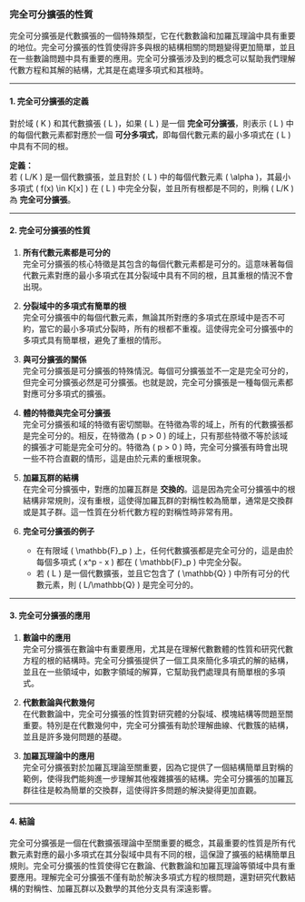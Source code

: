### **完全可分擴張的性質**

完全可分擴張是代數擴張的一個特殊類型，它在代數數論和加羅瓦理論中具有重要的地位。完全可分擴張的性質使得許多與根的結構相關的問題變得更加簡單，並且在一些數論問題中具有重要的應用。完全可分擴張涉及到的概念可以幫助我們理解代數方程和其解的結構，尤其是在處理多項式和其根時。

---

#### **1. 完全可分擴張的定義**

對於域 \( K \) 和其代數擴張 \( L \)，如果 \( L \) 是一個 **完全可分擴張**，則表示 \( L \) 中的每個代數元素都對應於一個 **可分多項式**，即每個代數元素的最小多項式在 \( L \) 中具有不同的根。

**定義：**  
若 \( L/K \) 是一個代數擴張，並且對於 \( L \) 中的每個代數元素 \( \alpha \)，其最小多項式 \( f(x) \in K[x] \) 在 \( L \) 中完全分裂，並且所有根都是不同的，則稱 \( L/K \) 為 **完全可分擴張**。

---

#### **2. 完全可分擴張的性質**

1. **所有代數元素都是可分的**  
   完全可分擴張的核心特徵是其包含的每個代數元素都是可分的。這意味著每個代數元素對應的最小多項式在其分裂域中具有不同的根，且其重根的情況不會出現。

2. **分裂域中的多項式有簡單的根**  
   完全可分擴張中的每個代數元素，無論其所對應的多項式在原域中是否不可約，當它的最小多項式分裂時，所有的根都不重複。這使得完全可分擴張中的多項式具有簡單根，避免了重根的情形。

3. **與可分擴張的關係**  
   完全可分擴張是可分擴張的特殊情況。每個可分擴張並不一定是完全可分的，但完全可分擴張必然是可分擴張。也就是說，完全可分擴張是一種每個元素都對應可分多項式的擴張。

4. **體的特徵與完全可分擴張**  
   完全可分擴張和域的特徵有密切關聯。在特徵為零的域上，所有的代數擴張都是完全可分的。相反，在特徵為 \( p > 0 \) 的域上，只有那些特徵不等於該域的擴張才可能是完全可分的。特徵為 \( p > 0 \) 時，完全可分擴張有時會出現一些不符合直觀的情形，這是由於元素的重根現象。

5. **加羅瓦群的結構**  
   在完全可分擴張中，對應的加羅瓦群是 **交換的**。這是因為完全可分擴張中的根結構非常規則，沒有重根，這使得加羅瓦群的對稱性較為簡單，通常是交換群或是其子群。這一性質在分析代數方程的對稱性時非常有用。

6. **完全可分擴張的例子**  
   - 在有限域 \( \mathbb{F}_p \) 上，任何代數擴張都是完全可分的，這是由於每個多項式 \( x^p - x \) 都在 \( \mathbb{F}_p \) 中完全分裂。
   - 若 \( L \) 是一個代數擴張，並且它包含了 \( \mathbb{Q} \) 中所有可分的代數元素，則 \( L/\mathbb{Q} \) 是完全可分的。

---

#### **3. 完全可分擴張的應用**

1. **數論中的應用**  
   完全可分擴張在數論中有重要應用，尤其是在理解代數數體的性質和研究代數方程的根的結構時。完全可分擴張提供了一個工具來簡化多項式的解的結構，並且在一些領域中，如數字領域的解算，它幫助我們處理具有簡單根的多項式。

2. **代數數論與代數幾何**  
   在代數數論中，完全可分擴張的性質對研究體的分裂域、模塊結構等問題至關重要。特別是在代數幾何中，完全可分擴張有助於理解曲線、代數簇的結構，並且是許多幾何問題的基礎。

3. **加羅瓦理論中的應用**  
   完全可分擴張對於加羅瓦理論至關重要，因為它提供了一個結構簡單且對稱的範例，使得我們能夠進一步理解其他複雜擴張的結構。完全可分擴張的加羅瓦群往往是較為簡單的交換群，這使得許多問題的解決變得更加直觀。

---

#### **4. 結論**

完全可分擴張是一個在代數擴張理論中至關重要的概念，其最重要的性質是所有代數元素對應的最小多項式在其分裂域中具有不同的根，這保證了擴張的結構簡單且規則。完全可分擴張的性質使得它在數論、代數數論和加羅瓦理論等領域中具有重要應用。理解完全可分擴張不僅有助於解決多項式方程的根問題，還對研究代數結構的對稱性、加羅瓦群以及數學的其他分支具有深遠影響。
